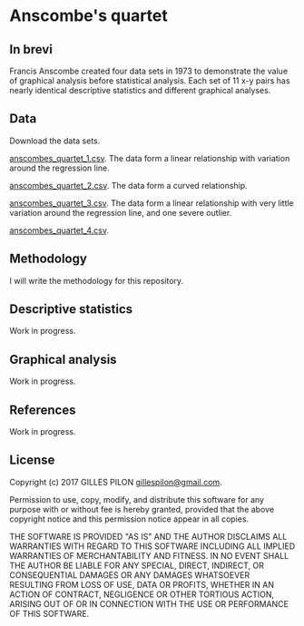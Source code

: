 # Anscombe's quartet

## In brevi

Francis Anscombe created four data sets in 1973 to demonstrate the value of graphical analysis before statistical analysis. Each set of 11 x-y pairs has nearly identical descriptive statistics and different graphical analyses.

## Data

Download the data sets.

[anscombes_quartet_1.csv](https://drive.google.com/open?id=0BzrdQfHR2I5DQXNaMU83Yjljb1U). The data form a linear relationship with variation around the regression line.

[anscombes_quartet_2.csv](https://drive.google.com/open?id=0BzrdQfHR2I5DcVE4QlA3OWx0eEE). The data form a curved relationship.

[anscombes_quartet_3.csv](https://drive.google.com/open?id=0BzrdQfHR2I5DUXljMHRhend6d28). The data form a linear relationship with very little variation around the regression line, and one severe outlier.

[anscombes_quartet_4.csv](https://drive.google.com/open?id=0BzrdQfHR2I5DTzZtUnVrTWJWUmc). 

## Methodology

I will write the methodology for this repository.

## Descriptive statistics

Work in progress.

## Graphical analysis

Work in progress.

## References

Work in progress.

## License

Copyright (c) 2017 GILLES PILON <gillespilon@gmail.com>.

Permission to use, copy, modify, and distribute this software for any purpose with or without fee is hereby granted, provided that the above copyright notice and this permission notice appear in all copies.

THE SOFTWARE IS PROVIDED "AS IS" AND THE AUTHOR DISCLAIMS ALL WARRANTIES WITH REGARD TO THIS SOFTWARE INCLUDING ALL IMPLIED WARRANTIES OF MERCHANTABILITY AND FITNESS. IN NO EVENT SHALL THE AUTHOR BE LIABLE FOR ANY SPECIAL, DIRECT, INDIRECT, OR CONSEQUENTIAL DAMAGES OR ANY DAMAGES WHATSOEVER RESULTING FROM LOSS OF USE, DATA OR PROFITS, WHETHER IN AN ACTION OF CONTRACT, NEGLIGENCE OR OTHER TORTIOUS ACTION, ARISING OUT OF OR IN CONNECTION WITH THE USE OR PERFORMANCE OF THIS SOFTWARE.
